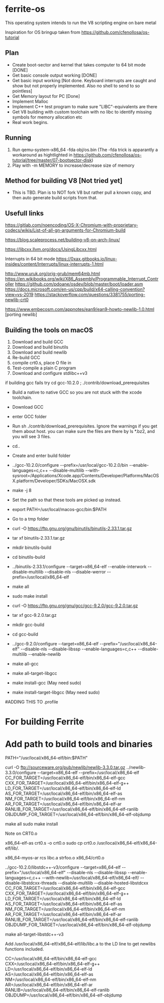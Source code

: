 # ferrite-os
This operating system intends to run the V8 scripting engine on bare metal

Inspiration for OS bringup taken from https://github.com/cfenollosa/os-tutorial

## Plan
- Create boot-sector and kernel that takes computer to 64 bit mode [DONE]
- Get basic console output working [DONE]
- Get basic input working [Not done. Keyboard interrupts are caught and show but not properly implemented. Also no shell to send to so pointless]
- Get Memory layout for PC [Done]
- Implement Malloc
- Implement C++ test program to make sure "LIBC"-equivalents are there
- Get V8 building with custom toolchain with no libc to identify missing symbols for memory allocation etc
- Real work begins. 

## Running
1. Run qemu-system-x86_64 -fda obj/os.bin   (The -fda trick is apparantly a workaround as hightlighted in https://github.com/cfenollosa/os-tutorial/tree/master/07-bootsector-disk)
2. Play with -m MEMORY to increase/decrease size of memory

## Method for building V8 [Not tried yet]
- This is TBD. Plan is to NOT fork V8 but rather pull a known copy, and then auto generate build scripts from that. 

## Usefull links
https://gitlab.com/noencoding/OS-X-Chromium-with-proprietary-codecs/wikis/List-of-all-gn-arguments-for-Chromium-build

https://blog.scaleprocess.net/building-v8-on-arch-linux/
	
https://libcxx.llvm.org/docs/UsingLibcxx.html

Interrupts in 64 bit mode
https://0xax.gitbooks.io/linux-insides/content/Interrupts/linux-interrupts-1.html

http://www.uruk.org/orig-grub/mem64mb.html
https://en.wikibooks.org/wiki/X86_Assembly/Programmable_Interrupt_Controller
https://github.com/pdoane/osdev/blob/master/boot/loader.asm
https://docs.microsoft.com/en-us/cpp/build/x64-calling-convention?view=vs-2019
https://stackoverflow.com/questions/3381755/porting-newlib-crt0

https://www.embecosm.com/appnotes/ean9/ean9-howto-newlib-1.0.html [porting newlib]


## Building the tools on macOS

1. Download and build GCC
2. Download and build binutils
3. Download and build newlib
4. Re-build GCC
5. compile crt0.s, place O file in 
6. Test-compile a plain C program
7. Download and configure stdlibc++v3

if building gcc fails try  cd gcc-10.2.0 ; ./contrib/download_prerequisites



- Build a native to native GCC so you are not stuck with the xcode toolchain.
- Download GCC
- enter GCC folder
- Run sh ./contrib/download_prerequisites. Ignore the warnings if you get them about host. you can make sure the files are there by ls *.bz2, and you will see 3 files.
- cd..
- Create and enter build folder
- ../gcc-10.2.0/configure --prefix=/usr/local/gcc-10.2.0/bin --enable-languages=c,c++ --disable-multilib --with-sysroot=/Applications/Xcode.app/Contents/Developer/Platforms/MacOSX.platform/Developer/SDKs/MacOSX.sdk
- make -j 8



- Set the path so that these tools are picked up instead.

- export PATH=/usr/local/macos-gcc/bin:$PATH

- Go to a tmp folder
- curl -O https://ftp.gnu.org/gnu/binutils/binutils-2.33.1.tar.gz
- tar xf binutils-2.33.1.tar.gz 
- mkdir binutils-build
- cd binutils-build
- ../binutils-2.33.1/configure --target=x86_64-elf  --enable-interwork --disable-multilib --disable-nls --disable-werror --prefix=/usr/local/x86_64-elf
- make all
- sudo make install


- curl -O https://ftp.gnu.org/gnu/gcc/gcc-9.2.0/gcc-9.2.0.tar.gz
- tar xf gcc-9.2.0.tar.gz
- mkdir gcc-build
- cd gcc-build
- ../gcc-9.2.0/configure --target=x86_64-elf --prefix="/usr/local/x86_64-elf" --disable-nls --disable-libssp --enable-languages=c,c++ --disable-multilib --enable-newlib
- make all-gcc 
- make all-target-libgcc 
- make install-gcc  (May need sudo)
- make install-target-libgcc (May need sudo)


#ADDING THIS TO .profile
# For building Ferrite
# Add path to build tools and binaries
PATH="/usr/local/x86_64-elf/bin:$PATH"



curl -O ftp://sourceware.org/pub/newlib/newlib-3.3.0.tar.gz
../newlib-3.3.0/configure --target=x86_64-elf --prefix=/usr/local/x86_64-elf \
CC_FOR_TARGET=/usr/local/x86_64-elf/bin/x86_64-elf-gcc \
CXX_FOR_TARGET=/usr/local/x86_64-elf/bin/x86_64-elf-g++ \
LD_FOR_TARGET=/usr/local/x86_64-elf/bin/x86_64-elf-ld \
AS_FOR_TARGET=/usr/local/x86_64-elf/bin/x86_64-elf-as \
NM_FOR_TARGET=/usr/local/x86_64-elf/bin/x86_64-elf-nm \
AR_FOR_TARGET=/usr/local/x86_64-elf/bin/x86_64-elf-ar \
RANLIB_FOR_TARGET=/usr/local/x86_64-elf/bin/x86_64-elf-ranlib \
OBJDUMP_FOR_TARGET=/usr/local/x86_64-elf/bin/x86_64-elf-objdump

make all
sudo make install



Note on CRT0.o

x86_64-elf-as crt0.s -o crt0.o
sudo cp crt0.o /usr/local/x86_64-elf/x86_64-elf/lib/.

x86_64-myos-ar rcs libc.a strfoo.o x86_64/crt0.o

../gcc-10.2.0/libstdc++-v3/configure --target=x86_64-elf --prefix="/usr/local/x86_64-elf" --disable-nls --disable-libssp --enable-languages=c,c++ --with-newlib=/usr/local/x86_64-elf/x86_64-elf/ --disable-libstdcxx-threads --disable-multilib --disable-hosted-libstdcxx \
CC_FOR_TARGET=/usr/local/x86_64-elf/bin/x86_64-elf-gcc \
CXX_FOR_TARGET=/usr/local/x86_64-elf/bin/x86_64-elf-g++ \
LD_FOR_TARGET=/usr/local/x86_64-elf/bin/x86_64-elf-ld \
AS_FOR_TARGET=/usr/local/x86_64-elf/bin/x86_64-elf-as \
NM_FOR_TARGET=/usr/local/x86_64-elf/bin/x86_64-elf-nm \
AR_FOR_TARGET=/usr/local/x86_64-elf/bin/x86_64-elf-ar \
RANLIB_FOR_TARGET=/usr/local/x86_64-elf/bin/x86_64-elf-ranlib \
OBJDUMP_FOR_TARGET=/usr/local/x86_64-elf/bin/x86_64-elf-objdump

make all-target-libstdc++-v3


Add /usr/local/x86_64-elf/x86_64-elf/lib/libc.a to the LD line to get newlibs functions included.


CC=/usr/local/x86_64-elf/bin/x86_64-elf-gcc \
CXX=/usr/local/x86_64-elf/bin/x86_64-elf-g++ \
LD=/usr/local/x86_64-elf/bin/x86_64-elf-ld \
AS=/usr/local/x86_64-elf/bin/x86_64-elf-as \
NM=/usr/local/x86_64-elf/bin/x86_64-elf-nm \
AR=/usr/local/x86_64-elf/bin/x86_64-elf-ar \
RANLIB=/usr/local/x86_64-elf/bin/x86_64-elf-ranlib \
OBJDUMP=/usr/local/x86_64-elf/bin/x86_64-elf-objdump


